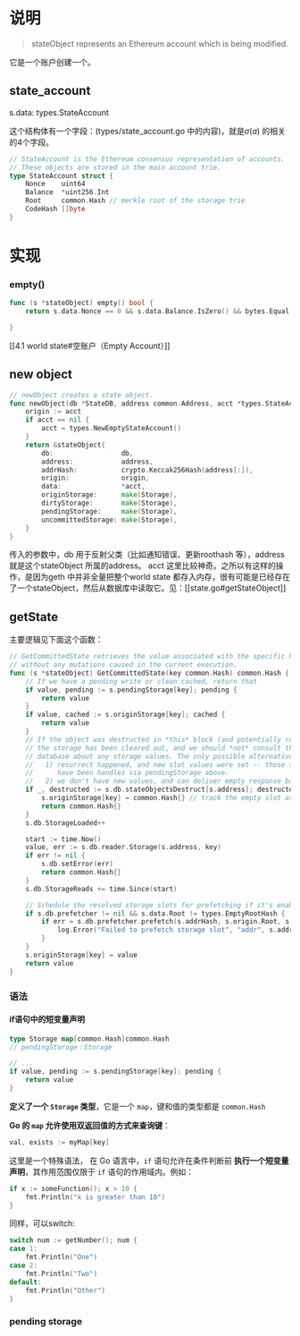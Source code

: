 # 说明

> stateObject represents an Ethereum account which is being modified.

它是一个账户创建一个。

## state_account
s.data: types.StateAccount

这个结构体有一个字段：(types/state_account.go 中的内容)，就是$\sigma(a)$ 的相关的4个字段。
```go
// StateAccount is the Ethereum consensus representation of accounts.
// These objects are stored in the main account trie.
type StateAccount struct {
    Nonce    uint64
    Balance  *uint256.Int
    Root     common.Hash // merkle root of the storage trie
    CodeHash []byte
}
```

# 实现
### empty()

```go
func (s *stateObject) empty() bool {
    return s.data.Nonce == 0 && s.data.Balance.IsZero() && bytes.Equal(s.data.CodeHash, types.EmptyCodeHash.Bytes())

}
```

[[4.1 world state#空账户（Empty Account）]]


## new object
```go
// newObject creates a state object.
func newObject(db *StateDB, address common.Address, acct *types.StateAccount) *stateObject {
	origin := acct
	if acct == nil {
		acct = types.NewEmptyStateAccount()
	}
	return &stateObject{
		db:                 db,
		address:            address,
		addrHash:           crypto.Keccak256Hash(address[:]),
		origin:             origin,
		data:               *acct,
		originStorage:      make(Storage),
		dirtyStorage:       make(Storage),
		pendingStorage:     make(Storage),
		uncommittedStorage: make(Storage),
	}
}
```

传入的参数中，db 用于反射父类（比如通知错误、更新roothash 等），address 就是这个stateObject 所属的address。
acct 这里比较神奇。之所以有这样的操作，是因为geth 中并非全量把整个world state 都存入内存，很有可能是已经存在了一个stateObject，然后从数据库中读取它。见：[[state.go#getStateObject]]

## getState

主要逻辑见下面这个函数：

```go
// GetCommittedState retrieves the value associated with the specific key
// without any mutations caused in the current execution.
func (s *stateObject) GetCommittedState(key common.Hash) common.Hash {
	// If we have a pending write or clean cached, return that
	if value, pending := s.pendingStorage[key]; pending {
		return value
	}
	if value, cached := s.originStorage[key]; cached {
		return value
	}
	// If the object was destructed in *this* block (and potentially resurrected),
	// the storage has been cleared out, and we should *not* consult the previous
	// database about any storage values. The only possible alternatives are:
	//   1) resurrect happened, and new slot values were set -- those should
	//      have been handles via pendingStorage above.
	//   2) we don't have new values, and can deliver empty response back
	if _, destructed := s.db.stateObjectsDestruct[s.address]; destructed {
		s.originStorage[key] = common.Hash{} // track the empty slot as origin value
		return common.Hash{}
	}
	s.db.StorageLoaded++

	start := time.Now()
	value, err := s.db.reader.Storage(s.address, key)
	if err != nil {
		s.db.setError(err)
		return common.Hash{}
	}
	s.db.StorageReads += time.Since(start)

	// Schedule the resolved storage slots for prefetching if it's enabled.
	if s.db.prefetcher != nil && s.data.Root != types.EmptyRootHash {
		if err = s.db.prefetcher.prefetch(s.addrHash, s.origin.Root, s.address, nil, []common.Hash{key}, true); err != nil {
			log.Error("Failed to prefetch storage slot", "addr", s.address, "key", key, "err", err)
		}
	}
	s.originStorage[key] = value
	return value
}

```

### 语法
#### if语句中的短变量声明
```go
type Storage map[common.Hash]common.Hash
// pendingStorage：Storage 

// ...
if value, pending := s.pendingStorage[key]; pending {
	return value
}
```
**定义了一个 `Storage` 类型**，它是一个 `map`，键和值的类型都是 `common.Hash`

**Go 的 `map` 允许使用双返回值的方式来查询键**：

```go
val, exists := myMap[key]
```

这里是一个特殊语法，
在 Go 语言中，`if` 语句允许在条件判断前 **执行一个短变量声明**，其作用范围仅限于 `if` 语句的作用域内。例如：
```go
if x := someFunction(); x > 10 {
    fmt.Println("x is greater than 10")
}
```

同样，可以switch:
```go
switch num := getNumber(); num {
case 1:
    fmt.Println("One")
case 2:
    fmt.Println("Two")
default:
    fmt.Println("Other")
}
```


### pending storage
